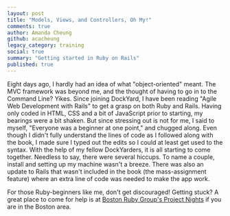 ```yaml
---
layout: post
title: "Models, Views, and Controllers, Oh My!"
comments: true
author: Amanda Cheung
github: acacheung
legacy_category: training
social: true
summary: "Getting started in Ruby on Rails"
published: true
---
```


Eight days ago, I hardly had an idea of what "object-oriented" meant. The MVC framework was beyond me, and the thought of having to go in to the Command Line? Yikes. Since joining DockYard, I have been reading "Agile Web Development with Rails" to get a grasp on both Ruby and Rails. Having only coded in HTML, CSS and a bit of JavaScript prior to starting, my bearings were a bit shaken. But since stressing out is not for me, I said to myself, "Everyone was a beginner at one point," and chugged along. Even though I didn't fully understand the lines of code as I followed along with the book, I made sure I typed out the edits so I could at least get used to the syntax. With the help of my fellow DockYarders, it is all starting to come together. Needless to say, there were several hiccups. To name a couple, install and setting up my machine wasn't a breeze. There was also an update to Rails that wasn't included in the book (the mass-assignment feature) where an extra line of code was needed to make the app work.

For those Ruby-beginners like me, don't get discouraged! Getting stuck? A great place to come for help is at [Boston Ruby Group's Project Nights](http://bostonrb.org/) if you are in the Boston area. 
